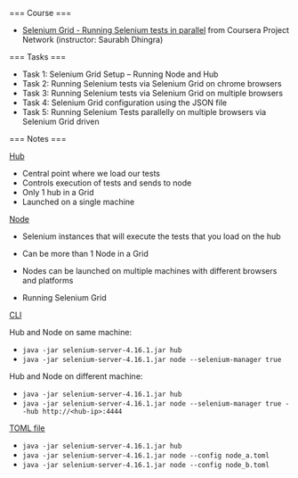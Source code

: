 === Course ===
- [Selenium Grid - Running Selenium tests in parallel](https://www.coursera.org/projects/selenium-grid-running-selenium-tests-in-parallel) from Coursera Project Network (instructor: Saurabh Dhingra)

=== Tasks ===
- Task 1: Selenium Grid Setup – Running Node and Hub
- Task 2: Running Selenium tests via Selenium Grid on chrome browsers
- Task 3: Running Selenium tests via Selenium Grid on multiple browsers
- Task 4: Selenium Grid configuration using the JSON file
- Task 5: Running Selenium Tests parallelly on multiple browsers via Selenium Grid driven

=== Notes ===

<u>Hub</u>

- Central point where we load our tests
- Controls execution of tests and sends to node
- Only 1 hub in a Grid
- Launched on a single machine

<u>Node</u>

- Selenium instances that will execute the tests that you load on the hub
- Can be more than 1 Node in a Grid
- Nodes can be launched on multiple machines with different browsers and platforms

- Running Selenium Grid

<u>CLI</u>

Hub and Node on same machine:
- `java -jar selenium-server-4.16.1.jar hub`
- `java -jar selenium-server-4.16.1.jar node --selenium-manager true`

Hub and Node on different machine:
- `java -jar selenium-server-4.16.1.jar hub`
- `java -jar selenium-server-4.16.1.jar node --selenium-manager true --hub http://<hub-ip>:4444`

<u>TOML file</u>

- `java -jar selenium-server-4.16.1.jar hub`
- `java -jar selenium-server-4.16.1.jar node --config node_a.toml`
- `java -jar selenium-server-4.16.1.jar node --config node_b.toml`
